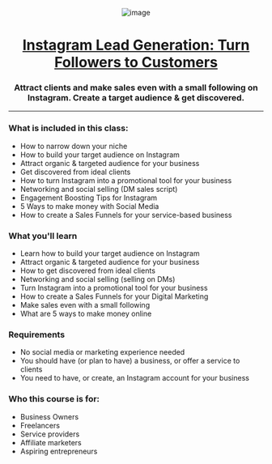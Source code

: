 <div align="center">

![image](https://user-images.githubusercontent.com/51442719/170881274-2dba1c04-92c0-4046-a185-af6a1f2b3d92.png)  
  
# [Instagram Lead Generation: Turn Followers to Customers](https://www.udemy.com/course/instagram-lead-generation/)
### Attract clients and make sales even with a small following on Instagram. Create a target audience & get discovered.
  
</div>

---

### What is included in this class:
- How to narrow down your niche
- How to build your target audience on Instagram
- Attract organic & targeted audience for your business
- Get discovered from ideal clients
- How to turn Instagram into a promotional tool for your business
- Networking and social selling (DM sales script)
- Engagement Boosting Tips for Instagram
- 5 Ways to make money with Social Media
- How to create a Sales Funnels for your service-based business

### What you'll learn
- Learn how to build your target audience on Instagram
- Attract organic & targeted audience for your business
- How to get discovered from ideal clients
- Networking and social selling (selling on DMs)
- Turn Instagram into a promotional tool for your business
- How to create a Sales Funnels for your Digital Marketing
- Make sales even with a small following
- What are 5 ways to make money online

### Requirements
- No social media or marketing experience needed
- You should have (or plan to have) a business, or offer a service to clients
- You need to have, or create, an Instagram account for your business

### Who this course is for:
- Business Owners
- Freelancers
- Service providers
- Affiliate marketers
- Aspiring entrepreneurs

